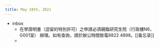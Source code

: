 ```yaml
---
title: May 18th, 2021
---
```


- inbox
	- 在學證明書（逗留的特別許可）之申請必須親臨研究生院（行政樓N6，G001室） 辦理。如有查詢，請於辦公時間致電8822 4898。[[备忘录]]
	-